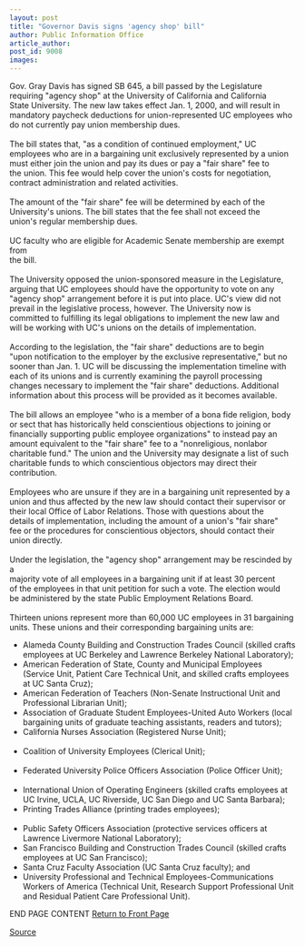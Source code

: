 ```yaml
---
layout: post
title: "Governor Davis signs 'agency shop' bill"
author: Public Information Office
article_author: 
post_id: 9008
images:
---
```


<p>
  Gov. Gray Davis has signed SB 645, a bill passed by the Legislature<br>
  requiring "agency shop" at the University of California and California<br>
  State University. The new law takes effect Jan. 1, 2000, and will result in<br>
  mandatory paycheck deductions for union-represented UC employees who do not currently pay union membership dues.<br>
  <br>
  The bill states that, "as a condition of continued employment," UC<br>
  employees who are in a bargaining unit exclusively represented by a union<br>
  must either join the union and pay its dues or pay a "fair share" fee to<br>
  the union. This fee would help cover the union's costs for negotiation,<br>
  contract administration and related activities.<br>
  <br>
  The amount of the "fair share" fee will be determined by each of the<br>
  University's unions. The bill states that the fee shall not exceed the<br>
  union's regular membership dues.<br>
  <br>
  UC faculty who are eligible for Academic Senate membership are exempt from<br>
  the bill.<br>
  <br>
  The University opposed the union-sponsored measure in the Legislature,<br>
  arguing that UC employees should have the opportunity to vote on any<br>
  "agency shop" arrangement before it is put into place. UC's view did not<br>
  prevail in the legislative process, however. The University now is<br>
  committed to fulfilling its legal obligations to implement the new law and<br>
  will be working with UC's unions on the details of implementation.<br>
  <br>
  According to the legislation, the "fair share" deductions are to begin<br>
  "upon notification to the employer by the exclusive representative," but no<br>
  sooner than Jan. 1. UC will be discussing the implementation timeline with<br>
  each of its unions and is currently examining the payroll processing<br>
  changes necessary to implement the "fair share" deductions. Additional<br>
  information about this process will be provided as it becomes available.<br>
  <br>
  The bill allows an employee "who is a member of a bona fide religion, body<br>
  or sect that has historically held conscientious objections to joining or<br>
  financially supporting public employee organizations" to instead pay an<br>
  amount equivalent to the "fair share" fee to a "nonreligious, nonlabor<br>
  charitable fund." The union and the University may designate a list of such<br>
  charitable funds to which conscientious objectors may direct their<br>
  contribution.<br>
  <br>
  Employees who are unsure if they are in a bargaining unit represented by a<br>
  union and thus affected by the new law should contact their supervisor or<br>
  their local Office of Labor Relations. Those with questions about the<br>
  details of implementation, including the amount of a union's "fair share"<br>
  fee or the procedures for conscientious objectors, should contact their<br>
  union directly.<br>
  <br>
  Under the legislation, the "agency shop" arrangement may be rescinded by a<br>
  majority vote of all employees in a bargaining unit if at least 30 percent<br>
  of the employees in that unit petition for such a vote. The election would<br>
  be administered by the state Public Employment Relations Board.<br>
  <br>
  Thirteen unions represent more than 60,000 UC employees in 31 bargaining<br>
  units. These unions and their corresponding bargaining units are:
</p>
<ul>
  <li>Alameda County Building and Construction Trades Council (skilled crafts employees at UC Berkeley and Lawrence Berkeley National Laboratory);
  </li>
  <li>American Federation of State, County and Municipal Employees (Service Unit, Patient Care Technical Unit, and skilled crafts employees at UC Santa Cruz);
  </li>
  <li>American Federation of Teachers (Non-Senate Instructional Unit and Professional Librarian Unit);
  </li>
  <li>Association of Graduate Student Employees-United Auto Workers (local bargaining units of graduate teaching assistants, readers and tutors);
  </li>
  <li>California Nurses Association (Registered Nurse Unit);<br>
    <br>
  </li>
  <li>Coalition of University Employees (Clerical Unit);<br>
    <br>
  </li>
  <li>Federated University Police Officers Association (Police Officer Unit);<br>
    <br>
  </li>
  <li>International Union of Operating Engineers (skilled crafts employees at UC Irvine, UCLA, UC Riverside, UC San Diego and UC Santa Barbara);
  </li>
  <li>Printing Trades Alliance (printing trades employees);<br>
    <br>
  </li>
  <li>Public Safety Officers Association (protective services officers at Lawrence Livermore National Laboratory);
  </li>
  <li>San Francisco Building and Construction Trades Council (skilled crafts employees at UC San Francisco);
  </li>
  <li>Santa Cruz Faculty Association (UC Santa Cruz faculty); and
  </li>
  <li>University Professional and Technical Employees-Communications Workers of America (Technical Unit, Research Support Professional Unit and Residual Patient Care Professional Unit).
  </li>
</ul>
<p>
  END PAGE CONTENT <a href="../../index.html">Return to Front Page</a> <img align="bottom" alt=" " border="0" height="1" src="../../images/trans.gif" width="385">
</p>
<p><a href="http://www1.ucsc.edu/currents/99-00/11-01/agency.html" title="Permalink to agency">Source</a></p>
